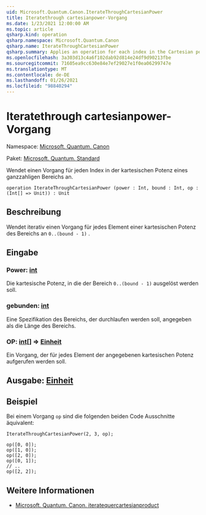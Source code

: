 ```yaml
---
uid: Microsoft.Quantum.Canon.IterateThroughCartesianPower
title: Iteratethrough cartesianpower-Vorgang
ms.date: 1/23/2021 12:00:00 AM
ms.topic: article
qsharp.kind: operation
qsharp.namespace: Microsoft.Quantum.Canon
qsharp.name: IterateThroughCartesianPower
qsharp.summary: Applies an operation for each index in the Cartesian power of an integer range.
ms.openlocfilehash: 3a303d13c4a6f102dab92d814e24df9d90213fbe
ms.sourcegitcommit: 71605ea9cc630e84e7ef29027e1f0ea06299747e
ms.translationtype: MT
ms.contentlocale: de-DE
ms.lasthandoff: 01/26/2021
ms.locfileid: "98840294"
---
```

# <a name="iteratethroughcartesianpower-operation"></a>Iteratethrough cartesianpower-Vorgang

Namespace: [Microsoft. Quantum. Canon](xref:Microsoft.Quantum.Canon)

Paket: [Microsoft. Quantum. Standard](https://nuget.org/packages/Microsoft.Quantum.Standard)


Wendet einen Vorgang für jeden Index in der kartesischen Potenz eines ganzzahligen Bereichs an.

```qsharp
operation IterateThroughCartesianPower (power : Int, bound : Int, op : (Int[] => Unit)) : Unit
```


## <a name="description"></a>Beschreibung

Wendet iterativ einen Vorgang für jedes Element einer kartesischen Potenz des Bereichs an `0..(bound - 1)` .

## <a name="input"></a>Eingabe

### <a name="power--int"></a>Power: [int](xref:microsoft.quantum.lang-ref.int)

Die kartesische Potenz, in die der Bereich `0..(bound - 1)` ausgelöst werden soll.


### <a name="bound--int"></a>gebunden: [int](xref:microsoft.quantum.lang-ref.int)

Eine Spezifikation des Bereichs, der durchlaufen werden soll, angegeben als die Länge des Bereichs.


### <a name="op--int--unit"></a>OP: [int](xref:microsoft.quantum.lang-ref.int)[] => [Einheit](xref:microsoft.quantum.lang-ref.unit) 

Ein Vorgang, der für jedes Element der angegebenen kartesischen Potenz aufgerufen werden soll.



## <a name="output--unit"></a>Ausgabe: [Einheit](xref:microsoft.quantum.lang-ref.unit)



## <a name="example"></a>Beispiel

Bei einem Vorgang `op` sind die folgenden beiden Code Ausschnitte äquivalent:

```qsharp
IterateThroughCartesianPower(2, 3, op);
```

```qsharp
op([0, 0]);
op([1, 0]);
op([2, 0]);
op([0, 1]);
// ..
op([2, 2]);
```

## <a name="see-also"></a>Weitere Informationen

- [Microsoft. Quantum. Canon. iteratequercartesianproduct](xref:Microsoft.Quantum.Canon.IterateThroughCartesianProduct)